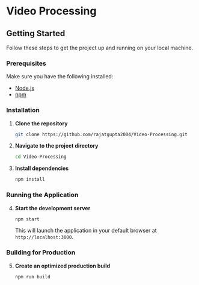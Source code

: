 # Video Processing

## Getting Started

Follow these steps to get the project up and running on your local machine.

### Prerequisites

Make sure you have the following installed:
- [Node.js](https://nodejs.org/)
- [npm](https://www.npmjs.com/)

### Installation

1. **Clone the repository**

   ```bash
   git clone https://github.com/rajatgupta2004/Video-Processing.git
   ```

2. **Navigate to the project directory**

   ```bash
   cd Video-Processing
   ```

3. **Install dependencies**

   ```bash
   npm install
   ```

### Running the Application

4. **Start the development server**

   ```bash
   npm start
   ```

   This will launch the application in your default browser at `http://localhost:3000`.

### Building for Production

5. **Create an optimized production build**

   ```bash
   npm run build
   ```
